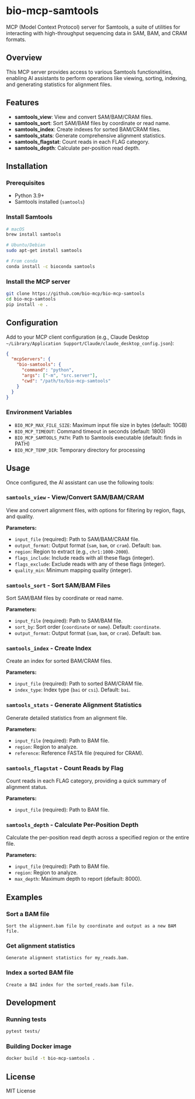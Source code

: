 # bio-mcp-samtools

MCP (Model Context Protocol) server for Samtools, a suite of utilities for interacting with high-throughput sequencing data in SAM, BAM, and CRAM formats.

## Overview

This MCP server provides access to various Samtools functionalities, enabling AI assistants to perform operations like viewing, sorting, indexing, and generating statistics for alignment files.

## Features

- **samtools_view**: View and convert SAM/BAM/CRAM files.
- **samtools_sort**: Sort SAM/BAM files by coordinate or read name.
- **samtools_index**: Create indexes for sorted BAM/CRAM files.
- **samtools_stats**: Generate comprehensive alignment statistics.
- **samtools_flagstat**: Count reads in each FLAG category.
- **samtools_depth**: Calculate per-position read depth.

## Installation

### Prerequisites

- Python 3.9+
- Samtools installed (`samtools`)

### Install Samtools

```bash
# macOS
brew install samtools

# Ubuntu/Debian
sudo apt-get install samtools

# From conda
conda install -c bioconda samtools
```

### Install the MCP server

```bash
git clone https://github.com/bio-mcp/bio-mcp-samtools
cd bio-mcp-samtools
pip install -e .
```

## Configuration

Add to your MCP client configuration (e.g., Claude Desktop `~/Library/Application Support/Claude/claude_desktop_config.json`):

```json
{
  "mcpServers": {
    "bio-samtools": {
      "command": "python",
      "args": ["-m", "src.server"],
      "cwd": "/path/to/bio-mcp-samtools"
    }
  }
}
```

### Environment Variables

- `BIO_MCP_MAX_FILE_SIZE`: Maximum input file size in bytes (default: 10GB)
- `BIO_MCP_TIMEOUT`: Command timeout in seconds (default: 1800)
- `BIO_MCP_SAMTOOLS_PATH`: Path to Samtools executable (default: finds in PATH)
- `BIO_MCP_TEMP_DIR`: Temporary directory for processing

## Usage

Once configured, the AI assistant can use the following tools:

### `samtools_view` - View/Convert SAM/BAM/CRAM

View and convert alignment files, with options for filtering by region, flags, and quality.

**Parameters:**
- `input_file` (required): Path to SAM/BAM/CRAM file.
- `output_format`: Output format (`sam`, `bam`, or `cram`). Default: `bam`.
- `region`: Region to extract (e.g., `chr1:1000-2000`).
- `flags_include`: Include reads with all these flags (integer).
- `flags_exclude`: Exclude reads with any of these flags (integer).
- `quality_min`: Minimum mapping quality (integer).

### `samtools_sort` - Sort SAM/BAM Files

Sort SAM/BAM files by coordinate or read name.

**Parameters:**
- `input_file` (required): Path to SAM/BAM file.
- `sort_by`: Sort order (`coordinate` or `name`). Default: `coordinate`.
- `output_format`: Output format (`sam`, `bam`, or `cram`). Default: `bam`.

### `samtools_index` - Create Index

Create an index for sorted BAM/CRAM files.

**Parameters:**
- `input_file` (required): Path to sorted BAM/CRAM file.
- `index_type`: Index type (`bai` or `csi`). Default: `bai`.

### `samtools_stats` - Generate Alignment Statistics

Generate detailed statistics from an alignment file.

**Parameters:**
- `input_file` (required): Path to BAM file.
- `region`: Region to analyze.
- `reference`: Reference FASTA file (required for CRAM).

### `samtools_flagstat` - Count Reads by Flag

Count reads in each FLAG category, providing a quick summary of alignment status.

**Parameters:**
- `input_file` (required): Path to BAM file.

### `samtools_depth` - Calculate Per-Position Depth

Calculate the per-position read depth across a specified region or the entire file.

**Parameters:**
- `input_file` (required): Path to BAM file.
- `region`: Region to analyze.
- `max_depth`: Maximum depth to report (default: 8000).

## Examples

### Sort a BAM file
```
Sort the alignment.bam file by coordinate and output as a new BAM file.
```

### Get alignment statistics
```
Generate alignment statistics for my_reads.bam.
```

### Index a sorted BAM file
```
Create a BAI index for the sorted_reads.bam file.
```

## Development

### Running tests

```bash
pytest tests/
```

### Building Docker image

```bash
docker build -t bio-mcp-samtools .
```

## License

MIT License
